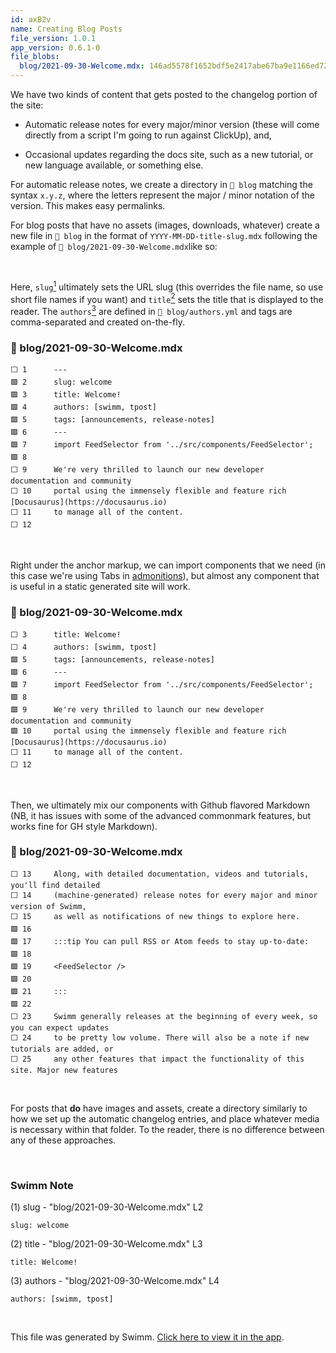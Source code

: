 ```yaml
---
id: axB2v
name: Creating Blog Posts
file_version: 1.0.1
app_version: 0.6.1-0
file_blobs:
  blog/2021-09-30-Welcome.mdx: 146ad5578f1652bdf5e2417abe67ba9e1166ed72
---
```


We have two kinds of content that gets posted to the changelog portion of the site:

*   Automatic release notes for every major/minor version (these will come directly from a script I'm going to run against ClickUp), and,
    
*   Occasional updates regarding the docs site, such as a new tutorial, or new language available, or something else.
    

For automatic release notes, we create a directory in `📄 blog` matching the syntax `x.y.z`, where the letters represent the major / minor notation of the version. This makes easy permalinks.

For blog posts that have no assets (images, downloads, whatever) create a new file in `📄 blog` in the format of `YYYY-MM-DD-title-slug.mdx` following the example of `📄 blog/2021-09-30-Welcome.mdx`like so:

<br/>

Here, `slug`[<sup>1</sup>](#1) ultimately sets the URL slug (this overrides the file name, so use short file names if you want) and `title`[<sup>2</sup>](#2) sets the title that is displayed to the reader. The `authors`[<sup>3</sup>](#3) are defined in `📄 blog/authors.yml` and tags are comma-separated and created on-the-fly.
<!-- NOTE-swimm-snippet: the lines below link your snippet to Swimm -->
### 📄 blog/2021-09-30-Welcome.mdx
```mdx
⬜ 1      ---
🟩 2      slug: welcome
🟩 3      title: Welcome!
🟩 4      authors: [swimm, tpost] 
🟩 5      tags: [announcements, release-notes]
🟩 6      ---
🟩 7      import FeedSelector from '../src/components/FeedSelector';
🟩 8      
⬜ 9      We're very thrilled to launch our new developer documentation and community 
⬜ 10     portal using the immensely flexible and feature rich [Docusaurus](https://docusaurus.io) 
⬜ 11     to manage all of the content.
⬜ 12     
```

<br/>

Right under the anchor markup, we can import components that we need (in this case we're using Tabs in [admonitions](https://docusaurus.io/docs/markdown-features/admonitions)), but almost any component that is useful in a static generated site will work.
<!-- NOTE-swimm-snippet: the lines below link your snippet to Swimm -->
### 📄 blog/2021-09-30-Welcome.mdx
```mdx
⬜ 3      title: Welcome!
⬜ 4      authors: [swimm, tpost] 
🟩 5      tags: [announcements, release-notes]
🟩 6      ---
🟩 7      import FeedSelector from '../src/components/FeedSelector';
🟩 8      
🟩 9      We're very thrilled to launch our new developer documentation and community 
🟩 10     portal using the immensely flexible and feature rich [Docusaurus](https://docusaurus.io) 
⬜ 11     to manage all of the content.
⬜ 12     
```

<br/>

Then, we ultimately mix our components with Github flavored Markdown (NB, it has issues with some of the advanced commonmark features, but works fine for GH style Markdown).
<!-- NOTE-swimm-snippet: the lines below link your snippet to Swimm -->
### 📄 blog/2021-09-30-Welcome.mdx
```mdx
⬜ 13     Along, with detailed documentation, videos and tutorials, you'll find detailed 
⬜ 14     (machine-generated) release notes for every major and minor version of Swimm, 
⬜ 15     as well as notifications of new things to explore here. 
🟩 16     
🟩 17     :::tip You can pull RSS or Atom feeds to stay up-to-date:
🟩 18     
🟩 19     <FeedSelector />
🟩 20     
🟩 21     :::
🟩 22     
⬜ 23     Swimm generally releases at the beginning of every week, so you can expect updates
⬜ 24     to be pretty low volume. There will also be a note if new tutorials are added, or
⬜ 25     any other features that impact the functionality of this site. Major new features
```

<br/>

For posts that **do** have images and assets, create a directory similarly to how we set up the automatic changelog entries, and place whatever media is necessary within that folder. To the reader, there is no difference between any of these approaches.

<br/>

<!-- THIS IS AN AUTOGENERATED SECTION. DO NOT EDIT THIS SECTION DIRECTLY -->
### Swimm Note

<a id="1">(1)</a> slug - "blog/2021-09-30-Welcome.mdx" L2
```mdx
slug: welcome
```

<a id="2">(2)</a> title - "blog/2021-09-30-Welcome.mdx" L3
```mdx
title: Welcome!
```

<a id="3">(3)</a> authors - "blog/2021-09-30-Welcome.mdx" L4
```mdx
authors: [swimm, tpost] 
```

<br/>

This file was generated by Swimm. [Click here to view it in the app](https://swimm.io/link?l=c3dpbW0lM0ElMkYlMkZyZXBvcyUyRloybDBhSFZpSlROQkpUTkJaRzlqY3k1emQybHRiUzVwYnlVelFTVXpRWE4zYVcxdGFXOCUzRCUyRmRvY3MlMkZheEIydg==).